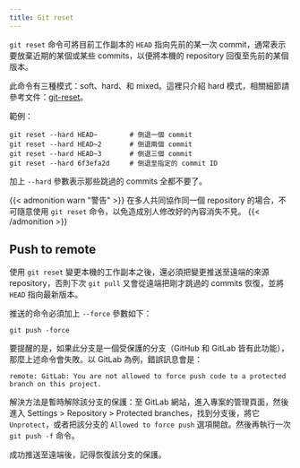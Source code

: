 ```yaml
---
title: Git reset
---
```


`git reset` 命令可將目前工作副本的 `HEAD` 指向先前的某一次 commit，通常表示要放棄近期的某個或某些 commits，以便將本機的 repository 回復至先前的某個版本。

此命令有三種模式：soft、hard、和 mixed。這裡只介紹 hard 模式，相關細節請參考文件：[git-reset](https://git-scm.com/docs/git-reset)。

範例：

```shell
git reset --hard HEAD~        # 倒退一個 commit
git reset --hard HEAD~2       # 倒退兩個 commit
git reset --hard HEAD~3       # 倒退三個 commit
git reset --hard 6f3efa2d     # 倒退至指定的 commit ID
```

加上 `--hard` 參數表示那些跳過的 commits 全都不要了。

{{< admonition warn "警告" >}}
在多人共同協作同一個 repository 的場合，不可隨意使用 `git reset` 命令，以免造成別人修改好的內容消失不見。
{{< /admonition >}}

## Push to remote

使用 `git reset` 變更本機的工作副本之後，還必須把變更推送至遠端的來源 repository，否則下次 `git pull` 又會從遠端把剛才跳過的 commits 恢復，並將 `HEAD` 指向最新版本。

推送的命令必須加上 `--force` 參數如下：

```shell
git push -force
```

要提醒的是，如果此分支是一個受保護的分支（GitHub 和 GitLab 皆有此功能），那麼上述命令會失敗。以 GitLab 為例，錯誤訊息會是：

```console
remote: GitLab: You are not allowed to force push code to a protected branch on this project.
```

解決方法是暫時解除該分支的保護：至 GitLab 網站，進入專案的管理頁面，然後進入 Settings > Repository > Protected branches，找到分支後，將它 `Unprotect`，或者把該分支的 `Allowed to force push` 選項開啟。然後再執行一次 `git push -f` 命令。

成功推送至遠端後，記得恢復該分支的保護。
